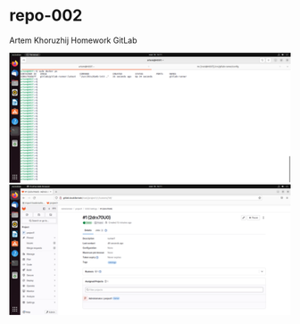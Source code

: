 # repo-002
Artem Khoruzhij
Homework GitLab

![image1](https://github.com/maninblack802/repo-002/blob/main/img/image1.png)
![image2](https://github.com/maninblack802/repo-002/blob/main/img/image2.png)
